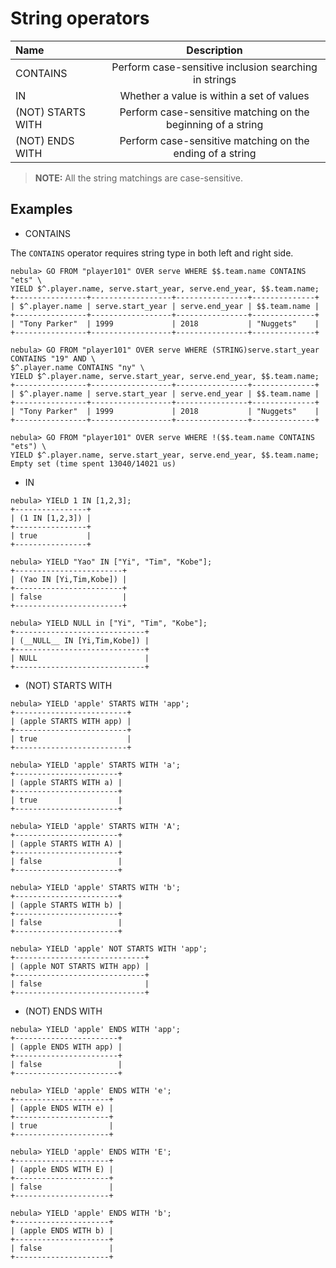 # String operators

| Name     | Description          |
|:-----    | :------------------: |
| CONTAINS | Perform case-sensitive inclusion searching in strings |
IN | Whether a value is within a set of values
(NOT) STARTS WITH | Perform case-sensitive matching on the beginning of a string
(NOT) ENDS WITH | Perform case-sensitive matching on the ending of a string

> **NOTE:** All the string matchings are case-sensitive.

## Examples

* CONTAINS

The `CONTAINS` operator requires string type in both left and right side.

```ngql
nebula> GO FROM "player101" OVER serve WHERE $$.team.name CONTAINS "ets" \
YIELD $^.player.name, serve.start_year, serve.end_year, $$.team.name;
+----------------+------------------+----------------+--------------+
| $^.player.name | serve.start_year | serve.end_year | $$.team.name |
+----------------+------------------+----------------+--------------+
| "Tony Parker"  | 1999             | 2018           | "Nuggets"    |
+----------------+------------------+----------------+--------------+

```

```ngql
nebula> GO FROM "player101" OVER serve WHERE (STRING)serve.start_year CONTAINS "19" AND \
$^.player.name CONTAINS "ny" \
YIELD $^.player.name, serve.start_year, serve.end_year, $$.team.name;
+----------------+------------------+----------------+--------------+
| $^.player.name | serve.start_year | serve.end_year | $$.team.name |
+----------------+------------------+----------------+--------------+
| "Tony Parker"  | 1999             | 2018           | "Nuggets"    |
+----------------+------------------+----------------+--------------+
```

```ngql
nebula> GO FROM "player101" OVER serve WHERE !($$.team.name CONTAINS "ets") \
YIELD $^.player.name, serve.start_year, serve.end_year, $$.team.name;
Empty set (time spent 13040/14021 us)
```

* IN

```ngql
nebula> YIELD 1 IN [1,2,3];
+----------------+
| (1 IN [1,2,3]) |
+----------------+
| true           |
+----------------+

nebula> YIELD "Yao" IN ["Yi", "Tim", "Kobe"];
+------------------------+
| (Yao IN [Yi,Tim,Kobe]) |
+------------------------+
| false                  |
+------------------------+

nebula> YIELD NULL in ["Yi", "Tim", "Kobe"];
+-----------------------------+
| (__NULL__ IN [Yi,Tim,Kobe]) |
+-----------------------------+
| NULL                        |
+-----------------------------+
```

* (NOT) STARTS WITH

```ngql
nebula> YIELD 'apple' STARTS WITH 'app';
+-------------------------+
| (apple STARTS WITH app) |
+-------------------------+
| true                    |
+-------------------------+

nebula> YIELD 'apple' STARTS WITH 'a';
+-----------------------+
| (apple STARTS WITH a) |
+-----------------------+
| true                  |
+-----------------------+

nebula> YIELD 'apple' STARTS WITH 'A';
+-----------------------+
| (apple STARTS WITH A) |
+-----------------------+
| false                 |
+-----------------------+

nebula> YIELD 'apple' STARTS WITH 'b';
+-----------------------+
| (apple STARTS WITH b) |
+-----------------------+
| false                 |
+-----------------------+

nebula> YIELD 'apple' NOT STARTS WITH 'app';
+-----------------------------+
| (apple NOT STARTS WITH app) |
+-----------------------------+
| false                       |
+-----------------------------+
```

* (NOT) ENDS WITH

```ngql
nebula> YIELD 'apple' ENDS WITH 'app';
+-----------------------+
| (apple ENDS WITH app) |
+-----------------------+
| false                 |
+-----------------------+

nebula> YIELD 'apple' ENDS WITH 'e';
+---------------------+
| (apple ENDS WITH e) |
+---------------------+
| true                |
+---------------------+

nebula> YIELD 'apple' ENDS WITH 'E';
+---------------------+
| (apple ENDS WITH E) |
+---------------------+
| false               |
+---------------------+

nebula> YIELD 'apple' ENDS WITH 'b';
+---------------------+
| (apple ENDS WITH b) |
+---------------------+
| false               |
+---------------------+
```
